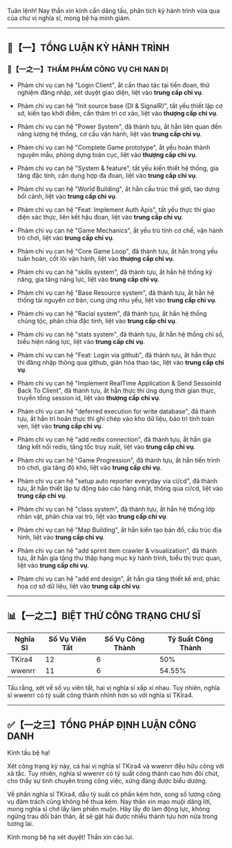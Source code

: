 Tuân lệnh! Nay thần xin kính cẩn dâng tấu, phân tích kỳ hành trình vừa qua của chư vị nghĩa sĩ, mong bệ hạ minh giám.

---

## 🧾【一】TỔNG LUẬN KỲ HÀNH TRÌNH

### 🧠【一之一】THẨM PHẨM CÔNG VỤ CHI NAN DỊ

- Phàm chi vụ can hệ "Login Client", ắt cần thao tác tại tiền đoan, thử nghiệm đăng nhập, xét duyệt giao diện, liệt vào **trung cấp chi vụ**.

- Phàm chi vụ can hệ "Init source base (DI & SignalR)", tất yếu thiết lập cơ sở, kiến tạo khởi điểm, cần thâm tri cơ xảo, liệt vào **thượng cấp chi vụ**.

- Phàm chi vụ can hệ "Power System", đã thành tựu, ắt hẳn liên quan đến năng lượng hệ thống, cơ cấu vận hành, liệt vào **trung cấp chi vụ**.

- Phàm chi vụ can hệ "Complete Game prototype", ắt yếu hoàn thành nguyên mẫu, phỏng dựng toàn cục, liệt vào **thượng cấp chi vụ**.

- Phàm chi vụ can hệ "System & feature", tất yếu kiến thiết hệ thống, gia tăng đặc tính, cần dung hợp đa đoan, liệt vào **trung cấp chi vụ**.

- Phàm chi vụ can hệ "World Building", ắt hẳn cấu trúc thế giới, tạo dựng bối cảnh, liệt vào **trung cấp chi vụ**.

- Phàm chi vụ can hệ "Feat: Implement Auth Apis", tất yếu thực thi giao diện xác thực, liên kết hậu đoan, liệt vào **trung cấp chi vụ**.

- Phàm chi vụ can hệ "Game Mechanics", ắt yếu trù tính cơ chế, vận hành trò chơi, liệt vào **trung cấp chi vụ**.

- Phàm chi vụ can hệ "Core Game Loop", đã thành tựu, ắt hẳn trọng yếu tuần hoàn, cốt lõi vận hành, liệt vào **thượng cấp chi vụ**.

- Phàm chi vụ can hệ "skills system", đã thành tựu, ắt hẳn hệ thống kỹ năng, gia tăng năng lực, liệt vào **trung cấp chi vụ**.

- Phàm chi vụ can hệ "Base Resource system", đã thành tựu, ắt hẳn hệ thống tài nguyên cơ bản, cung ứng nhu yếu, liệt vào **trung cấp chi vụ**.

- Phàm chi vụ can hệ "Racial system", đã thành tựu, ắt hẳn hệ thống chủng tộc, phân chia đặc tính, liệt vào **trung cấp chi vụ**.

- Phàm chi vụ can hệ "stats system", đã thành tựu, ắt hẳn hệ thống chỉ số, biểu hiện năng lực, liệt vào **trung cấp chi vụ**.

- Phàm chi vụ can hệ "Feat: Login via github", đã thành tựu, ắt hẳn thực thi đăng nhập thông qua github, giản hóa thao tác, liệt vào **trung cấp chi vụ**.

- Phàm chi vụ can hệ "Implement RealTime Application & Send SessoinId Back To Client", đã thành tựu, ắt hẳn thực thi ứng dụng thời gian thực, truyền tống session id, liệt vào **thượng cấp chi vụ**.

- Phàm chi vụ can hệ "deferred execution for write database", đã thành tựu, ắt hẳn trì hoãn thực thi ghi chép vào kho dữ liệu, bảo trì tính toàn vẹn, liệt vào **trung cấp chi vụ**.

- Phàm chi vụ can hệ "add redis connection", đã thành tựu, ắt hẳn gia tăng kết nối redis, tăng tốc truy xuất, liệt vào **trung cấp chi vụ**.

- Phàm chi vụ can hệ "Game Progression", đã thành tựu, ắt hẳn tiến trình trò chơi, gia tăng độ khó, liệt vào **trung cấp chi vụ**.

- Phàm chi vụ can hệ "setup auto reporter everyday via ci/cd", đã thành tựu, ắt hẳn thiết lập tự động báo cáo hàng nhật, thông qua ci/cd, liệt vào **trung cấp chi vụ**.

- Phàm chi vụ can hệ "class system", đã thành tựu, ắt hẳn hệ thống lớp nhân vật, phân chia vai trò, liệt vào **trung cấp chi vụ**.

- Phàm chi vụ can hệ "Map Building", ắt hẳn kiến tạo bản đồ, cấu trúc địa hình, liệt vào **trung cấp chi vụ**.

- Phàm chi vụ can hệ "add sprint item crawler & visualization", đã thành tựu, ắt hẳn gia tăng thu thập hạng mục kỳ hành trình, biểu thị trực quan, liệt vào **trung cấp chi vụ**.

- Phàm chi vụ can hệ "add erd design", ắt hẳn gia tăng thiết kế erd, phác họa cơ sở dữ liệu, liệt vào **trung cấp chi vụ**.

---

## 📊【一之二】BIỆT THỨ CÔNG TRẠNG CHƯ SĨ

| Nghĩa Sĩ   | Số Vụ Viên Tất | Số Vụ Công Thành | Tỷ Suất Công Thành |
| -------- | -------- | -------- | -------- |
| TKira4   | 12       | 6       | 50%   |
| wwenrr   | 11       | 6       | 54.55% |

Tấu rằng, xét về số vụ viên tất, hai vị nghĩa sĩ xấp xỉ nhau. Tuy nhiên, nghĩa sĩ wwenrr có tỷ suất công thành nhỉnh hơn so với nghĩa sĩ TKira4.

---

## ✅【一之三】TỔNG PHÁP ĐỊNH LUẬN CÔNG DANH

Kính tấu bệ hạ!

Xét công trạng kỳ này, cả hai vị nghĩa sĩ TKira4 và wwenrr đều hữu công với xã tắc. Tuy nhiên, nghĩa sĩ wwenrr có tỷ suất công thành cao hơn đôi chút, cho thấy sự tinh chuyên trong công việc, xứng đáng được biểu dương.

Về phần nghĩa sĩ TKira4, dẫu tỷ suất có phần kém hơn, song số lượng công vụ đảm trách cũng không hề thua kém. Nay thần xin mạo muội dâng lời, mong nghĩa sĩ chớ lấy làm phiền muộn. Hãy lấy đó làm động lực, không ngừng trau dồi bản thân, ắt sẽ gặt hái được nhiều thành tựu hơn nữa trong tương lai.

Kính mong bệ hạ xét duyệt! Thần xin cáo lui.
